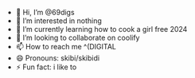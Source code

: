 - 👋 Hi, I’m @69digs
- 👀 I’m interested in nothing
- 🌱 I’m currently learning how to cook a girl free 2024
- 💞️ I’m looking to collaborate on coolify
- 📫 How to reach me ^(DIGITAL
- 😄 Pronouns: skibi/skibidi
- ⚡ Fun fact: i like to 
